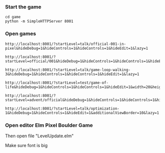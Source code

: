 
### Start the game

```
cd game
python -m SimpleHTTPServer 8001
```

### Open games

```
http://localhost:8001/?startLevel=talk/official-001-in-pixel&hideDebug=1&hideControls=1&hideControls=1&hideEdit=1&lazy=1
```

```
http://localhost:8001/?startLevel=official/001&hideDebug=1&hideControls=1&hideControls=1&hideEdit=1&lazy=1
```

```
http://localhost:8001/?startLevel=talk/game-loop-walking-3&hideDebug=1&hideControls=1&hideControls=1&hideEdit=1&lazy=1
```

```
http://localhost:8001/?startLevel=test/game-of-life&hideDebug=1&hideControls=1&hideControls=1&hideEdit=1&width=20&height=16&lazy=1
```

```
http://localhost:8001/?startLevel=advent/official&hideDebug=1&hideControls=1&hideControls=1&hideEdit=1&width=25&height=25&lazy=1
```

```
http://localhost:8001/?startLevel=talk/optimization-1&hideDebug=1&hideControls=1&hideEdit=1&additionalViewBorder=10&lazy=1
```


### Open editor Elm Pixel Boulder Game

Then open file "LevelUpdate.elm"

Make sure font is big